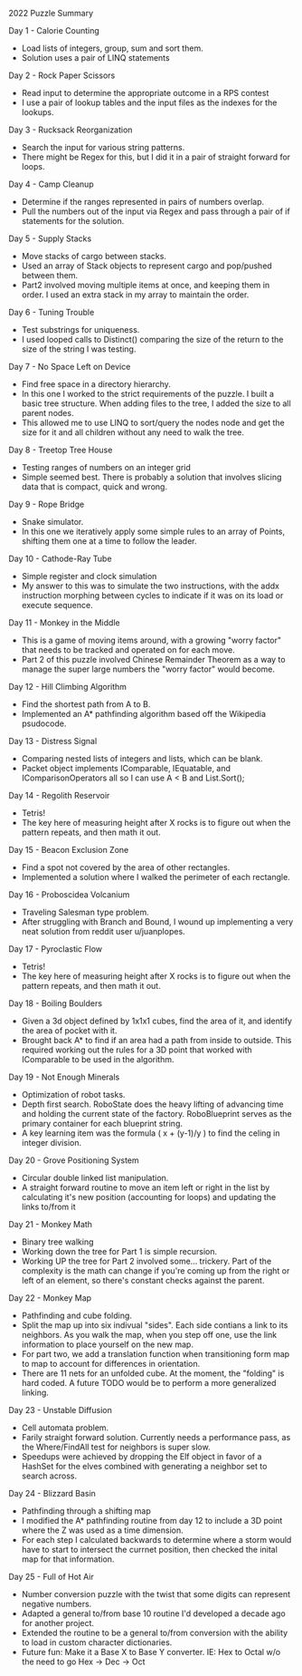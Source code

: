 2022 Puzzle Summary 

Day 1 - Calorie Counting
- Load lists of integers, group, sum and sort them.
- Solution uses a pair of LINQ statements

Day 2 - Rock Paper Scissors
- Read input to determine the appropriate outcome in a RPS contest
- I use a pair of lookup tables and the input files as the indexes for the lookups.

Day 3 - Rucksack Reorganization
- Search the input for various string patterns. 
- There might be Regex for this, but I did it in a pair of straight forward for loops.

Day 4 - Camp Cleanup
- Determine if the ranges represented in pairs of numbers overlap. 
- Pull the numbers out of the input via Regex and pass through a pair of if statements for the solution.

Day 5 - Supply Stacks
- Move stacks of cargo between stacks. 
- Used an array of Stack objects to represent cargo and pop/pushed between them.
- Part2 involved moving multiple items at once, and keeping them in order. I used an extra stack in my array to maintain the order. 

Day 6 - Tuning Trouble
- Test substrings for uniqueness. 
- I used looped calls to Distinct() comparing the size of the return to the size of the string I was testing. 

Day 7 - No Space Left on Device
- Find free space in a directory hierarchy.
- In this one I worked to the strict requirements of the puzzle. I built a basic tree structure. When adding files to the tree, I added the size to all parent nodes.
- This allowed me to use LINQ to sort/query the nodes node and get the size for it and all children without any need to walk the tree. 

Day 8 - Treetop Tree House
- Testing ranges of numbers on an integer grid
- Simple seemed best. There is probably a solution that involves slicing data that is compact, quick and wrong.

Day 9 - Rope Bridge
- Snake simulator.
- In this one we iteratively  apply some simple rules to an array of Points, shifting them one at a time to follow the leader.

Day 10 - Cathode-Ray Tube
- Simple register and clock simulation
- My answer to this was to simulate the two instructions, with the addx instruction morphing between cycles to indicate if it was on its load or execute sequence. 

Day 11 - Monkey in the Middle
- This is a game of moving items around, with a growing "worry factor" that needs to be tracked and operated on for each move. 
- Part 2 of this puzzle involved Chinese Remainder Theorem as a way to manage the super large numbers the "worry factor" would become.

Day 12 - Hill Climbing Algorithm
- Find the shortest path from A to B. 
- Implemented an A* pathfinding algorithm based off the Wikipedia psudocode. 

Day 13 - Distress Signal
- Comparing nested lists of integers and lists, which can be blank. 
- Packet object implements IComparable, IEquatable, and IComparisonOperators all so I can use A < B and List<Packet>.Sort();

Day 14 - Regolith Reservoir
- Tetris! 
- The key here of measuring height after X rocks is to figure out when the pattern repeats, and then math it out.

Day 15 - Beacon Exclusion Zone
- Find a spot not covered by the area of other rectangles. 
- Implemented a solution where I walked the perimeter of each rectangle.

Day 16 - Proboscidea Volcanium
- Traveling Salesman type problem. 
- After struggling with Branch and Bound, I wound up implementing a very neat solution from reddit user u/juanplopes.

Day 17 - Pyroclastic Flow
- Tetris! 
- The key here of measuring height after X rocks is to figure out when the pattern repeats, and then math it out.

Day 18 - Boiling Boulders
- Given a 3d object defined by 1x1x1 cubes, find the area of it, and identify the area of pocket with it. 
- Brought back A* to find if an area had a path from inside to outside. This required working out the rules for a 3D point that worked with IComparable to be used in the algorithm.

Day 19 - Not Enough Minerals
- Optimization of robot tasks.
- Depth first search. RoboState does the heavy lifting of advancing time and holding the current state of the factory. RoboBlueprint serves as the primary container for each blueprint string.
- A key learning item was the formula ( x + (y-1)/y ) to find the celing in integer division. 

Day 20 - Grove Positioning System
- Circular double linked list manipulation.
- A straight forward routine to move an item left or right in the list by calculating it's new position (accounting for loops) and updating the links to/from it

Day 21 - Monkey Math
- Binary tree walking
- Working down the tree for Part 1 is simple recursion.
- Working UP the tree for Part 2 involved some... trickery. Part of the complexity is the math can change if you're coming up from the right or left of an element, so there's constant checks against the parent. 

Day 22 - Monkey Map
- Pathfinding and cube folding.
- Split the map up into six indivual "sides". Each side contians a link to its neighbors. As you walk the map, when you step off one, use the link information to place yourself on the new map.
- For part two, we add a translation function when transitioning form map to map to account for differences in orientation.
- There are 11 nets for an unfolded cube. At the moment, the "folding" is hard coded. A future TODO would be to perform a more generalized linking.

Day 23 - Unstable Diffusion
- Cell automata problem.
- Farily straight forward solution. Currently needs a performance pass, as the Where/FindAll test for neighbors is super slow.
- Speedups were achieved by dropping the Elf object in favor of a HashSet<Point> for the elves combined with generating a neighbor set to search across. 

Day 24 - Blizzard Basin
- Pathfinding through a shifting map
- I modified the A* pathfinding routine from day 12 to include a 3D point where the Z was used as a time dimension.
- For each step I calculated backwards to determine where a storm would have to start to intersect the currnet position, then checked the inital map for that information. 

Day 25 - Full of Hot Air
- Number conversion puzzle with the twist that some digits can represent negative numbers. 
- Adapted a general to/from base 10 routine I'd developed a decade ago for another project.
- Extended the routine to be a general to/from conversion with the ability to load in custom character dictionaries. 
- Future fun: Make it a Base X to Base Y converter. IE: Hex to Octal w/o the need to go Hex -> Dec -> Oct